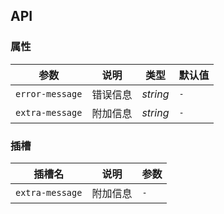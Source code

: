 ## API

### 属性

| 参数              | 说明      | 类型 | 默认值 | 
| ----------------- | --------- | --- | --- | 
| `error-message` | 错误信息    | _string_ | `-` |
| `extra-message` | 附加信息 | _string_ | `-` |

### 插槽

| 插槽名 | 说明 | 参数 |
| --- | --- | --- |
| `extra-message` | 附加信息 | `-` |